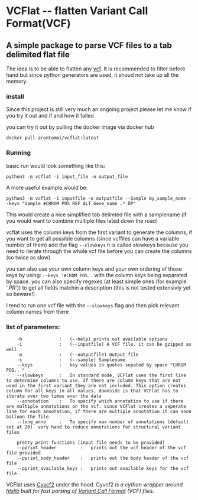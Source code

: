 VCFlat -- flatten Variant Call Format(VCF)
======

## A simple package to parse VCF files to a tab delimited flat file

The idea is to be able to flatten any [vcf](https://samtools.github.io/hts-specs/VCFv4.2.pdf).
It is recommended to filter before hand but since python generators are used,
it shoud not take up all the memory.

### install
 
Since this project is still very much an ongoing project 
please let me know if you try it out and if and how it failed

you can try it out by pulling the docker image via docker hub

` docker pull arontommi/vcflat:latest
`

### Running 
basic run would look something like this:

`python3 -m vcflat -i input_file -o output_file
`

A more useful example would be:

`python3 -m vcflat -i inputfile -o outputfile --Sample my_sample_name --keys "Sample #CHROM POS REF ALT Gene_name .*_DP"`

This would create a nice simplified tab delimted file with a samplename (if you would want to combine multiple files lated down the road) 


vcflat uses the column keys from the first variant to generate the columns, if you want to get all possible columns
(since vcffiles can have a variable number of them) add the flag `--slowkeys` it is called slowkeys because you need to
iterate through the whole vcf file before you can create the columns (so twice as slow)

you can also use your own column keys and your own ordering of those keys by using:
`--keys '#CROM POS..` with the column keys being separated by space. you can also specify regexes (at least simple ones (for example '.*_PR_*')) 
to get all fields matchin a description (this is not tested extensivly yet so beware!)

I tend to run one vcf file with the `--slowkeys` flag and then pick relevant column names from there

### list of parameters:
```
    -h              :   (--help) prints out available options
    -i              :   (--inputfile) A VCF file. it can be gzipped as well
    -o              :   (--outputfile) Output file 
    -s              :   (--sample) Samplename
    --keys          :   key values in quotes sepated by space "CHROM POS.. "
    --slowkeys      :   In standard mode, VCFlat uses the first line to determine columns to use. If there are column keys that are not used in the first variant they are not included. This option creates column for all keys in all values, downside is that VCFlat has to iterate over two times over the data
    --annotation    :   To specify which annotation to use if there are multiple annotations on the vcf. since VCFlat creates a seperate line for each annotation, if there are multiple annotation it can soon balloon the file.
    --long_anno     :   To specify max number of annotations (default set at 20). very hand to reduce annotations for structural variant files
    
    pretty print functions (input file needs to be provided)
    --pprint_header         :   prints out the vcf header of the vcf file provided
    --pprint_body_header    :   prints out the body header of the vcf file 
    --pprint_available_keys :   prints out available keys for the vcf file 
```

VCFlat uses [Cyvcf2](https://github.com/brentp/cyvcf2) under the hood. Cyvcf2 *is a cython wrapper around [htslib](https://github.com/samtools/htslib)
 built for fast parsing of [Variant Call Format](https://en.m.wikipedia.org/wiki/Variant_Call_Format) (VCF) files.*

